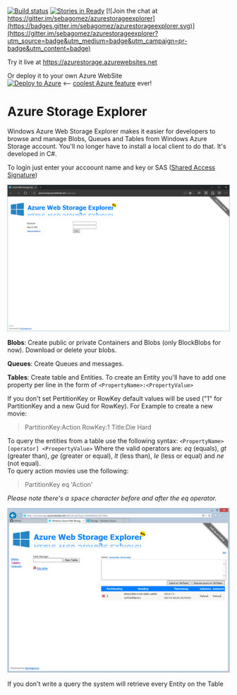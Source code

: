 [![Build status](https://ci.appveyor.com/api/projects/status/d102wxr3nv6dqvi2?svg=true)](https://ci.appveyor.com/project/sebagomez/azurestorageexplorer)
[![Stories in Ready](https://badge.waffle.io/sebagomez/azurestorageexplorer.png?label=ready&title=Ready)](https://waffle.io/sebagomez/azurestorageexplorer)
[![Join the chat at https://gitter.im/sebagomez/azurestorageexplorer](https://badges.gitter.im/sebagomez/azurestorageexplorer.svg)](https://gitter.im/sebagomez/azurestorageexplorer?utm_source=badge&utm_medium=badge&utm_campaign=pr-badge&utm_content=badge)

Try it live at https://azurestorage.azurewebsites.net

Or deploy it to your own Azure WebSite  
[![Deploy to Azure](http://azuredeploy.net/deploybutton.png)](https://azuredeploy.net/?repository=https://github.com/sebagomez/azurestorageexplorer) <-- [coolest Azure feature](http://sgomez.blogspot.com.uy/2014/11/deploy-to-azure-button-wow.html) ever!

Azure Storage Explorer
======================
Windows Azure Web Storage Explorer makes it easier for developers to browse and manage Blobs, Queues and Tables from Windows Azure Storage account. You'll no longer have to install a local client to do that. It's developed in C#.

To login just enter your accoount name and key or SAS ([Shared Access Signature](https://docs.microsoft.com/en-us/azure/storage/storage-create-storage-account#manage-your-storage-account))

![Screenshot](GitMain.png)


**Blobs**: Create public or private Containers and Blobs (only BlockBlobs for now). Download or delete your blobs.

**Queues**: Create Queues and messages.

**Tables**: Create table and Entities. To create an Entity you'll have to add one property per line in the form of `<PropertyName>:<PropertyValue>`

If you don't set PertitionKey or RowKey default values will be used ("1" for PartitionKey and a new Guid for RowKey).
For Example to create a new movie:
> PartitionKey:Action
RowKey:1
Title:Die Hard

To query the entities from a table use the following syntax: `<PropertyName> [operator] <ProepertyValue>`
Where the valid operators are:  *eq* (equals), *gt* (greater than), *ge* (greater or equal), *lt* (less than), *le* (less or equal) and *ne* (not equal).   
To query action movies use the following:
> PartitionKey eq 'Action'  

*Please note there's a <kbd>space</kbd> character before and after the eq operator.*

![Screenshot](Tables.png)

If you don't write a query the system will retrieve every Entity on the Table
